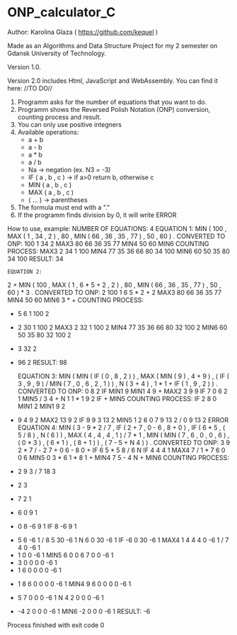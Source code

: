 # ONP_calculator_C

Author: Karolina Glaza ( https://github.com/kequel )

Made as an Algorithms and Data Structure Project for my 2 semester on Gdansk University of Technology.

Version 1.0. 

Version 2.0 includes Html, JavaScript and WebAssembly. You can find it here: //TO DO// 

1. Programm asks for the number of equations that you want to do.
2. Programm shows the Reversed Polish Notation (ONP) conversion, counting process and result.
3. You can only use positive integners
4. Available operations:
   - a + b
   - a - b
   - a * b
   - a / b
   - Na -> negation (ex. N3 = -3)
   - IF ( a , b , c ) -> if a>0 return b, otherwise c
   - MIN ( a , b , c )
   - MAX ( a , b , c )
   - ( ... ) -> parentheses
5. The formula must end with a "."
6. If the programm finds division by 0, it will write ERROR

How to use, example:
    NUMBER OF EQUATIONS:
4
    EQUATION 1:
MIN ( 100 , MAX ( 1 , 34 , 2 ) , 80 ,  MIN ( 66 , 36  , 35 , 77 ) , 50 , 60 ) .
    CONVERTED TO ONP:
100 1 34 2 MAX3 80 66 36 35 77 MIN4 50 60 MIN6
    COUNTING PROCESS:
MAX3 2 34 1 100
MIN4 77 35 36 66 80 34 100
MIN6 60 50 35 80 34 100
    RESULT:
34

    EQUATION 2:
2 + MIN ( 100 , MAX ( 1 , 6 * 5 + 2 , 2 ) , 80 ,  MIN ( 66 , 36  , 35 , 77 ) , 50 , 60 ) * 3 .
    CONVERTED TO ONP:
2 100 1 6 5 * 2 + 2 MAX3 80 66 36 35 77 MIN4 50 60 MIN6 3 * +
    COUNTING PROCESS:
* 5 6 1 100 2
+ 2 30 1 100 2
MAX3 2 32 1 100 2
MIN4 77 35 36 66 80 32 100 2
MIN6 60 50 35 80 32 100 2
* 3 32 2
+ 96 2
    RESULT:
98

    EQUATION 3:
MIN ( MIN ( IF ( 0 , 8 , 2 ) ) , MAX ( MIN ( 9 ) , 4 + 9 ) , ( IF ( 3 , 9 , 9 ) / MIN ( 7 , 0 , 6 , 2 , 1 ) ) , N ( 3 + 4 ) , 1 * 1 + IF ( 1 , 9 , 2 ) ) .
    CONVERTED TO ONP:
0 8 2 IF MIN1 9 MIN1 4 9 + MAX2 3 9 9 IF 7 0 6 2 1 MIN5 / 3 4 + N 1 1 * 1 9 2 IF + MIN5
    COUNTING PROCESS:
IF 2 8 0
MIN1 2
MIN1 9 2
+ 9 4 9 2
MAX2 13 9 2
IF 9 9 3 13 2
MIN5 1 2 6 0 7 9 13 2
/ 0 9 13 2
ERROR
    EQUATION 4:
MIN ( 3 - 9 * 2 / 7 , IF ( 2 + 7 , 0 - 6 , 8 + 0 ) , IF ( 6 * 5 , ( 5 / 8 ) , N ( 6 ) ) , MAX ( 4 , 4 , 4 , 1 ) / 7 * 1 , MIN ( MIN ( 7 , 6 , 0 , 0 , 6 ) , ( 0 * 3 ) , ( 6 * 1 ) , ( 8 + 1 ) ) , ( 7 - 5 + N 4 ) ) .
    CONVERTED TO ONP:
3 9 2 * 7 / - 2 7 + 0 6 - 8 0 + IF 6 5 * 5 8 / 6 N IF 4 4 4 1 MAX4 7 / 1 * 7 6 0 0 6 MIN5 0 3 * 6 1 * 8 1 + MIN4 7 5 - 4
 N + MIN6
    COUNTING PROCESS:
* 2 9 3
/ 7 18 3
- 2 3
+ 7 2 1
- 6 0 9 1
+ 0 8 -6 9 1
IF 8 -6 9 1
* 5 6 -6 1
/ 8 5 30 -6 1
N 6 0 30 -6 1
IF -6 0 30 -6 1
MAX4 1 4 4 4 0 -6 1
/ 7 4 0 -6 1
* 1 0 0 -6 1
MIN5 6 0 0 6 7 0 0 -6 1
* 3 0 0 0 0 -6 1
* 1 6 0 0 0 0 -6 1
+ 1 8 6 0 0 0 0 -6 1
MIN4 9 6 0 0 0 0 -6 1
- 5 7 0 0 0 -6 1
N 4 2 0 0 0 -6 1
+ -4 2 0 0 0 -6 1
MIN6 -2 0 0 0 -6 1
    RESULT:
-6

Process finished with exit code 0

